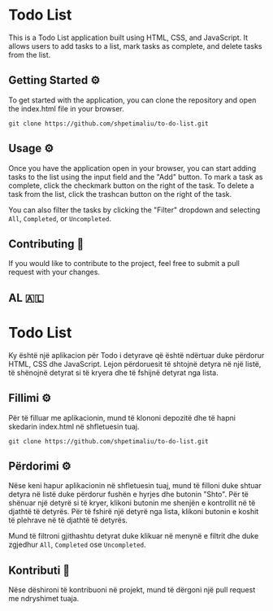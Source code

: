 # Todo List

This is a Todo List application built using HTML, CSS, and JavaScript. It allows users to add tasks to a list, mark tasks as complete, and delete tasks from the list.

## Getting Started ⚙️

To get started with the application, you can clone the repository and open the index.html file in your browser.

`git clone https://github.com/shpetimaliu/to-do-list.git`

## Usage ⚙️

Once you have the application open in your browser, you can start adding tasks to the list using the input field and the "Add" button. To mark a task as complete, click the checkmark button on the right of the task. To delete a task from the list, click the trashcan button on the right of the task.

You can also filter the tasks by clicking the "Filter" dropdown and selecting `All`, `Completed`, or `Uncompleted`.

## Contributing 👏

If you would like to contribute to the project, feel free to submit a pull request with your changes.

##

## AL 🇦🇱

# Todo List

Ky është një aplikacion për Todo i detyrave që është ndërtuar duke përdorur HTML, CSS dhe JavaScript. Lejon përdoruesit të shtojnë detyra në një listë, të shënojnë detyrat si të kryera dhe të fshijnë detyrat nga lista.

## Fillimi ⚙️

Për të filluar me aplikacionin, mund të klononi depozitë dhe të hapni skedarin index.html në shfletuesin tuaj.

`git clone https://github.com/shpetimaliu/to-do-list.git`

## Përdorimi ⚙️

Nëse keni hapur aplikacionin në shfletuesin tuaj, mund të filloni duke shtuar detyra në listë duke përdorur fushën e hyrjes dhe butonin "Shto". Për të shënuar një detyrë si të kryer, klikoni butonin me shenjën e kontrollit në të djathtë të detyrës. Për të fshirë një detyrë nga lista, klikoni butonin e koshit të plehrave në të djathtë të detyrës.

Mund të filtroni gjithashtu detyrat duke klikuar në menynë e filtrit dhe duke zgjedhur `All`, `Completed` ose `Uncompleted`.

## Kontributi 👏

Nëse dëshironi të kontribuoni në projekt, mund të dërgoni një pull request me ndryshimet tuaja.

